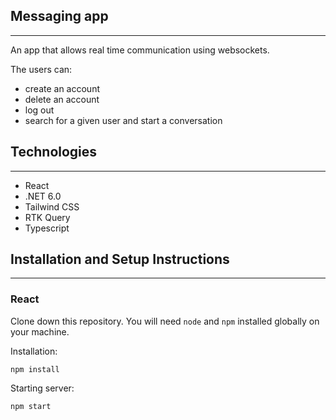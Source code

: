 ## Messaging app
---
An app that allows real time communication using websockets.

The users can:
- create an account
- delete an account
- log out
- search for a given user and start a conversation

## Technologies
---
- React
- .NET 6.0
- Tailwind CSS
- RTK Query
- Typescript

## Installation and Setup Instructions
---
### React
Clone down this repository. You will need `node` and `npm` installed globally on your machine.

Installation:

`npm install`

Starting server:

`npm start`
